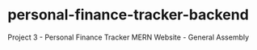 # personal-finance-tracker-backend
Project 3 - Personal Finance Tracker MERN Website - General Assembly
